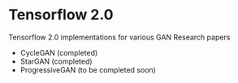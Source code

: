 # Tensorflow 2.0 

Tensorflow 2.0 implementations for various GAN Research papers 

  - CycleGAN (completed)
  - StarGAN (completed)
  - ProgressiveGAN (to be completed soon)
  
